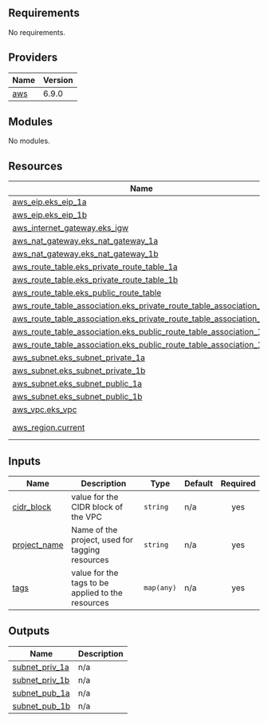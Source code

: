 <!-- BEGIN_TF_DOCS -->
## Requirements

No requirements.

## Providers

| Name | Version |
|------|---------|
| <a name="provider_aws"></a> [aws](#provider\_aws) | 6.9.0 |

## Modules

No modules.

## Resources

| Name | Type |
|------|------|
| [aws_eip.eks_eip_1a](https://registry.terraform.io/providers/hashicorp/aws/latest/docs/resources/eip) | resource |
| [aws_eip.eks_eip_1b](https://registry.terraform.io/providers/hashicorp/aws/latest/docs/resources/eip) | resource |
| [aws_internet_gateway.eks_igw](https://registry.terraform.io/providers/hashicorp/aws/latest/docs/resources/internet_gateway) | resource |
| [aws_nat_gateway.eks_nat_gateway_1a](https://registry.terraform.io/providers/hashicorp/aws/latest/docs/resources/nat_gateway) | resource |
| [aws_nat_gateway.eks_nat_gateway_1b](https://registry.terraform.io/providers/hashicorp/aws/latest/docs/resources/nat_gateway) | resource |
| [aws_route_table.eks_private_route_table_1a](https://registry.terraform.io/providers/hashicorp/aws/latest/docs/resources/route_table) | resource |
| [aws_route_table.eks_private_route_table_1b](https://registry.terraform.io/providers/hashicorp/aws/latest/docs/resources/route_table) | resource |
| [aws_route_table.eks_public_route_table](https://registry.terraform.io/providers/hashicorp/aws/latest/docs/resources/route_table) | resource |
| [aws_route_table_association.eks_private_route_table_association_1a](https://registry.terraform.io/providers/hashicorp/aws/latest/docs/resources/route_table_association) | resource |
| [aws_route_table_association.eks_private_route_table_association_1b](https://registry.terraform.io/providers/hashicorp/aws/latest/docs/resources/route_table_association) | resource |
| [aws_route_table_association.eks_public_route_table_association_1a](https://registry.terraform.io/providers/hashicorp/aws/latest/docs/resources/route_table_association) | resource |
| [aws_route_table_association.eks_public_route_table_association_1b](https://registry.terraform.io/providers/hashicorp/aws/latest/docs/resources/route_table_association) | resource |
| [aws_subnet.eks_subnet_private_1a](https://registry.terraform.io/providers/hashicorp/aws/latest/docs/resources/subnet) | resource |
| [aws_subnet.eks_subnet_private_1b](https://registry.terraform.io/providers/hashicorp/aws/latest/docs/resources/subnet) | resource |
| [aws_subnet.eks_subnet_public_1a](https://registry.terraform.io/providers/hashicorp/aws/latest/docs/resources/subnet) | resource |
| [aws_subnet.eks_subnet_public_1b](https://registry.terraform.io/providers/hashicorp/aws/latest/docs/resources/subnet) | resource |
| [aws_vpc.eks_vpc](https://registry.terraform.io/providers/hashicorp/aws/latest/docs/resources/vpc) | resource |
| [aws_region.current](https://registry.terraform.io/providers/hashicorp/aws/latest/docs/data-sources/region) | data source |

## Inputs

| Name | Description | Type | Default | Required |
|------|-------------|------|---------|:--------:|
| <a name="input_cidr_block"></a> [cidr\_block](#input\_cidr\_block) | value for the CIDR block of the VPC | `string` | n/a | yes |
| <a name="input_project_name"></a> [project\_name](#input\_project\_name) | Name of the project, used for tagging resources | `string` | n/a | yes |
| <a name="input_tags"></a> [tags](#input\_tags) | value for the tags to be applied to the resources | `map(any)` | n/a | yes |

## Outputs

| Name | Description |
|------|-------------|
| <a name="output_subnet_priv_1a"></a> [subnet\_priv\_1a](#output\_subnet\_priv\_1a) | n/a |
| <a name="output_subnet_priv_1b"></a> [subnet\_priv\_1b](#output\_subnet\_priv\_1b) | n/a |
| <a name="output_subnet_pub_1a"></a> [subnet\_pub\_1a](#output\_subnet\_pub\_1a) | n/a |
| <a name="output_subnet_pub_1b"></a> [subnet\_pub\_1b](#output\_subnet\_pub\_1b) | n/a |
<!-- END_TF_DOCS -->